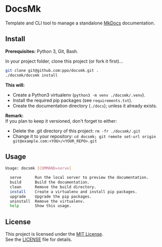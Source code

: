 # DocsMk

Template and CLI tool to manage a standalone [MkDocs](https://www.mkdocs.org/) documentation.


## Install

**Prerequisites:** Python 3, Git, Bash.

In your project folder, clone this project (or fork it first)…

```bash
git clone git@github.com:ppo/docsmk.git .
./docsmk/docsmk install
```

**This will:**
- Create a Python3 virtualenv (`python3 -m venv ./docsmk/.venv`).
- Install the required pip packages (see `requirements.txt`).
- Create the documentation directory (`./docs`); unless it already exists.

**Remark:**  
If you plan to keep it versioned, don't forget to either:
- Delete the .git directory of this project: `rm -fr ./docsmk/.git`
- Change it to your repository: `cd docsmk; git remote set-url origin git@example.com:<YOU>/<YOUR_REPO>.git`


## Usage

```bash
Usage: docsmk [COMMAND=serve]

  serve      Run the local server to preview the documentation.
  build      Build the documentation.
  clean      Remove the build directory.
  install    Create a virtualenv and install pip packages.
  upgrade    Upgrade the pip packages.
  uninstall  Remove the virtualenv.
  help       Show this usage.
```


## License

This project is licensed under the [MIT License](https://choosealicense.com/licenses/mit/).  
See the [LICENSE](./LICENSE) file for details.
